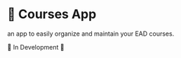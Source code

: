 # :construction_worker:  Courses App

an app to easily organize and maintain your EAD courses.

:construction_worker:  In Development :construction_worker:
